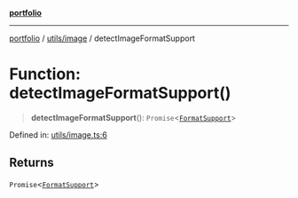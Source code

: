 [**portfolio**](../../../README.md)

***

[portfolio](../../../modules.md) / [utils/image](../README.md) / detectImageFormatSupport

# Function: detectImageFormatSupport()

> **detectImageFormatSupport**(): `Promise`\<[`FormatSupport`](../interfaces/FormatSupport.md)\>

Defined in: [utils/image.ts:6](https://github.com/tnorlund/Portfolio/blob/3e6886e42b835d90661257761e8117a024af3370/portfolio/utils/image.ts#L6)

## Returns

`Promise`\<[`FormatSupport`](../interfaces/FormatSupport.md)\>
